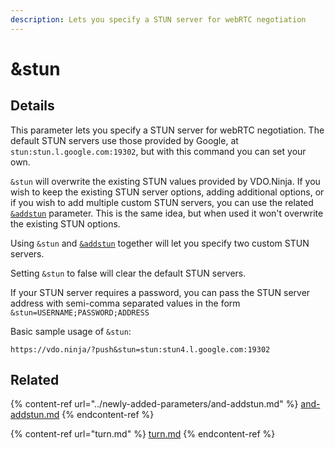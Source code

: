 ```yaml
---
description: Lets you specify a STUN server for webRTC negotiation
---
```


# \&stun

## Details

This parameter lets you specify a STUN server for webRTC negotiation. The default STUN servers use those provided by Google, at `stun:stun.l.google.com:19302`, but with this command you can set your own.

`&stun` will overwrite the existing STUN values provided by VDO.Ninja. If you wish to keep the existing STUN server options, adding additional options, or if you wish to add multiple custom STUN servers, you can use the related [`&addstun`](../newly-added-parameters/and-addstun.md) parameter. This is the same idea, but when used it won't overwrite the existing STUN options.

Using `&stun` and [`&addstun`](../newly-added-parameters/and-addstun.md) together will let you specify two custom STUN servers.

Setting `&stun` to false will clear the default STUN servers.

If your STUN server requires a password, you can pass the STUN server address with semi-comma separated values in the form `&stun=USERNAME;PASSWORD;ADDRESS`

Basic sample usage of `&stun`:

`https://vdo.ninja/?push&stun=stun:stun4.l.google.com:19302`&#x20;

## Related

{% content-ref url="../newly-added-parameters/and-addstun.md" %}
[and-addstun.md](../newly-added-parameters/and-addstun.md)
{% endcontent-ref %}

{% content-ref url="turn.md" %}
[turn.md](turn.md)
{% endcontent-ref %}
